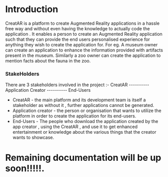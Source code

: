 # Introduction

CreatAR is a platform to create Augmented Reality applications in a hassle free way and without even having the knowledge to actually code the application . It enables a person to create an Augmented Reality application such that they can provide the end users personalised experience for anything they wish to create the application for.
For eg. A museum owner can create an application to enhance the information provided with artifacts present in the museum. Similarly a zoo owner can create the application to mention facts about the fauna in the zoo.

### StakeHolders

There are 3 stakeholders involved in the project :-
CreatAR ---------- Application Creator ---------- End-Users
- CreatAR - the main platform and its development team is itself a stakeholder as without it , further applications cannot be generated.
- Application creator - the person or organisation that wants to utilize the platform in order to create the application for its end-users.
- End-Users - The people who download the application created by the app creator , using the CreatAR , and use it to get enhanced entertainment or knowledge about the various things that the creator wants to showcase.


# Remaining documentation will be up soon!!!!!.
